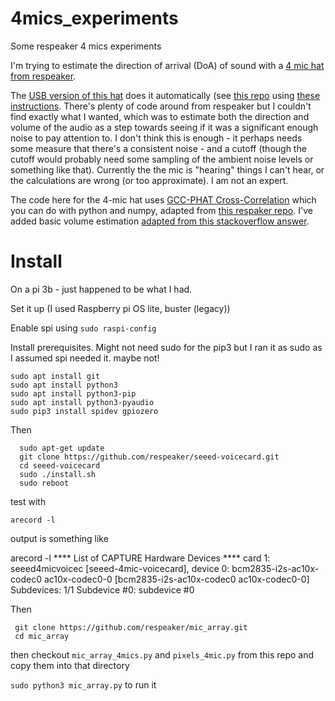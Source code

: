 # 4mics_experiments
Some respeaker 4 mics experiments

I'm trying to estimate the direction of arrival (DoA) of sound with a [4 mic hat from respeaker](https://respeaker.io/4_mic_array/).

The [USB version of this hat](https://respeaker.io/usb_4_mic_array/) does it automatically (see [this repo](https://github.com/respeaker/usb_4_mic_array.git) using [these instructions](https://wiki.seeedstudio.com/ReSpeaker-USB-Mic-Array/#doa-direction-of-arrival). There's plenty of code around from respeaker but I couldn't find exactly what I wanted, which was to estimate both the direction and volume of the audio as a step towards seeing if it was a significant enough noise to pay attention to. I don't think this is enough - it perhaps needs some measure that there's a consistent noise - and a cutoff (though the cutoff would probably need some sampling of the ambient noise levels or something like that). Currently the the mic is "hearing" things I can't hear, or the calculations are wrong (or too approximate). I am not an expert.

The code here for the 4-mic hat uses [GCC-PHAT Cross-Correlation](http://www.xavieranguera.com/phdthesis/node92.html) which you can do with python and numpy, adapted from [this respaker repo](https://github.com/respeaker/mic_array/blob/master/mic_array.py#L88). I've added basic volume estimation [adapted from this stackoverflow answer](https://stackoverflow.com/questions/25868428/pyaudio-how-to-check-volume).

# Install

On a pi 3b - just happened to be what I had.

Set it up (I used Raspberry pi OS lite, buster (legacy))

Enable spi using `sudo raspi-config`

Install prerequisites. Might not need sudo for the pip3 but I ran it as sudo as I assumed spi needed it. maybe not!

    sudo apt install git
    sudo apt install python3
    sudo apt install python3-pip
    sudo apt install python3-pyaudio 
    sudo pip3 install spidev gpiozero 

Then

      sudo apt-get update
      git clone https://github.com/respeaker/seeed-voicecard.git
      cd seeed-voicecard
      sudo ./install.sh
      sudo reboot
      
test with

    arecord -l
    
output is something like

 arecord -l
**** List of CAPTURE Hardware Devices ****
card 1: seeed4micvoicec [seeed-4mic-voicecard], device 0: bcm2835-i2s-ac10x-codec0 ac10x-codec0-0 [bcm2835-i2s-ac10x-codec0 ac10x-codec0-0]
  Subdevices: 1/1
  Subdevice #0: subdevice #0
  
  
 Then 
 
     git clone https://github.com/respeaker/mic_array.git
     cd mic_array
     
 then checkout `mic_array_4mics.py` and `pixels_4mic.py` from this repo and copy them into that directory
 
 `sudo python3 mic_array.py` to run it
 
